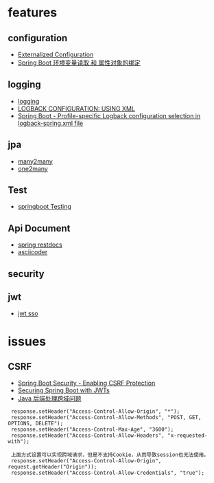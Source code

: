 # features

## configuration

   - [Externalized Configuration](https://docs.spring.io/spring-boot/docs/current/reference/htmlsingle/#boot-features-external-config)
   - [Spring Boot 环境变量读取 和 属性对象的绑定](https://blog.csdn.net/catoop/article/details/50548009)
  
## logging

   - [logging](https://www.mkyong.com/spring-boot/spring-boot-slf4j-logging-example/)
   - [LOGBACK CONFIGURATION: USING XML](https://springframework.guru/logback-configuration-using-xml/)
   - [Spring Boot - Profile-specific Logback configuration selection in logback-spring.xml file](https://www.logicbig.com/tutorials/spring-framework/spring-boot/profile-logback-logging-config.html)
   
## jpa 

   - [many2many](https://github.com/hellokoding/jpa-manytomany-springboot-maven-mysql)
   - [one2many](https://github.com/hellokoding/jpa-onetomany-springboot-maven-mysql)
   
## Test

   - [springboot Testing](https://docs.spring.io/spring-boot/docs/current/reference/html/boot-features-testing.html )
   
## Api Document

   - [spring restdocs](https://spring.io/projects/spring-restdocs)
   - [asciicoder](https://docs.spring.io/spring-boot/docs/current/reference/html/boot-features-testing.html#boot-features-testing-spring-boot-applications-testing-autoconfigured-rest-docs)
  
## security

## jwt

   - [jwt sso](https://github.com/hellokoding/hello-sso-jwt)

# issues 
 
## CSRF 

   - [Spring Boot Security - Enabling CSRF Protection](http://www.javainuse.com/spring/boot_security_csrf)
   - [Securing Spring Boot with JWTs](https://auth0.com/blog/securing-spring-boot-with-jwts/)
   - [Java 后端处理跨域问题](https://blog.csdn.net/u011318142/article/details/79499302)
   
   ```
    response.setHeader("Access-Control-Allow-Origin", "*");
    response.setHeader("Access-Control-Allow-Methods", "POST, GET, OPTIONS, DELETE");
    response.setHeader("Access-Control-Max-Age", "3600");
    response.setHeader("Access-Control-Allow-Headers", "x-requested-with");
    
    上面方式设置可以实现跨域请求，但是不支持Cookie，从而导致session也无法使用。
    response.setHeader("Access-Control-Allow-Origin", request.getHeader("Origin"));
    response.setHeader("Access-Control-Allow-Credentials", "true");
   ```